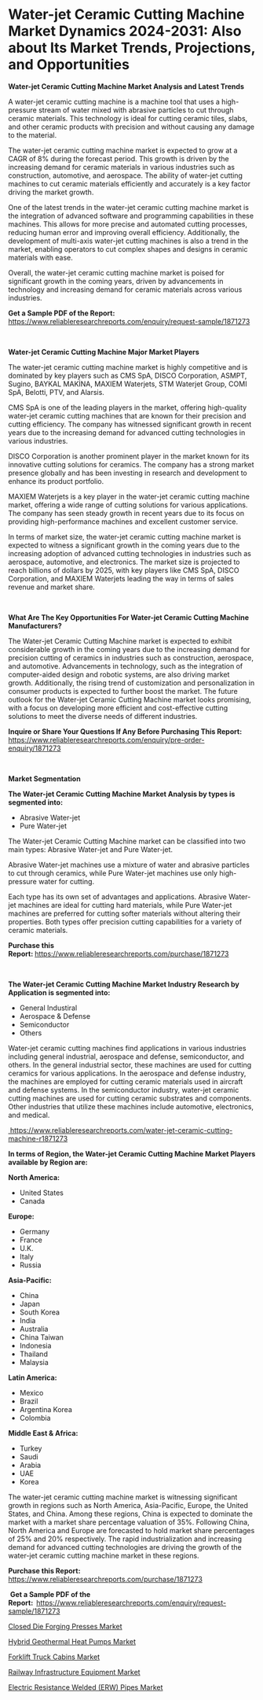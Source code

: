 <p><h1>Water-jet Ceramic Cutting Machine Market Dynamics 2024-2031: Also about Its Market Trends, Projections, and Opportunities</h1></p><p><strong>Water-jet Ceramic Cutting Machine Market Analysis and Latest Trends</strong></p>
<p><p>A water-jet ceramic cutting machine is a machine tool that uses a high-pressure stream of water mixed with abrasive particles to cut through ceramic materials. This technology is ideal for cutting ceramic tiles, slabs, and other ceramic products with precision and without causing any damage to the material.</p><p>The water-jet ceramic cutting machine market is expected to grow at a CAGR of 8% during the forecast period. This growth is driven by the increasing demand for ceramic materials in various industries such as construction, automotive, and aerospace. The ability of water-jet cutting machines to cut ceramic materials efficiently and accurately is a key factor driving the market growth.</p><p>One of the latest trends in the water-jet ceramic cutting machine market is the integration of advanced software and programming capabilities in these machines. This allows for more precise and automated cutting processes, reducing human error and improving overall efficiency. Additionally, the development of multi-axis water-jet cutting machines is also a trend in the market, enabling operators to cut complex shapes and designs in ceramic materials with ease.</p><p>Overall, the water-jet ceramic cutting machine market is poised for significant growth in the coming years, driven by advancements in technology and increasing demand for ceramic materials across various industries.</p></p>
<p><strong>Get a Sample PDF of the Report:&nbsp;</strong> <a href="https://www.reliableresearchreports.com/enquiry/request-sample/1871273">https://www.reliableresearchreports.com/enquiry/request-sample/1871273</a></p>
<p>&nbsp;</p>
<p><strong>Water-jet Ceramic Cutting Machine Major Market Players</strong></p>
<p><p>The water-jet ceramic cutting machine market is highly competitive and is dominated by key players such as CMS SpA, DISCO Corporation, ASMPT, Sugino, BAYKAL MAKİNA, MAXIEM Waterjets, STM Waterjet Group, COMI SpA, Belotti, PTV, and Alarsis.</p><p>CMS SpA is one of the leading players in the market, offering high-quality water-jet ceramic cutting machines that are known for their precision and cutting efficiency. The company has witnessed significant growth in recent years due to the increasing demand for advanced cutting technologies in various industries.</p><p>DISCO Corporation is another prominent player in the market known for its innovative cutting solutions for ceramics. The company has a strong market presence globally and has been investing in research and development to enhance its product portfolio.</p><p>MAXIEM Waterjets is a key player in the water-jet ceramic cutting machine market, offering a wide range of cutting solutions for various applications. The company has seen steady growth in recent years due to its focus on providing high-performance machines and excellent customer service.</p><p>In terms of market size, the water-jet ceramic cutting machine market is expected to witness a significant growth in the coming years due to the increasing adoption of advanced cutting technologies in industries such as aerospace, automotive, and electronics. The market size is projected to reach billions of dollars by 2025, with key players like CMS SpA, DISCO Corporation, and MAXIEM Waterjets leading the way in terms of sales revenue and market share.</p></p>
<p>&nbsp;</p>
<p><strong>What Are The Key Opportunities For Water-jet Ceramic Cutting Machine Manufacturers?</strong></p>
<p><p>The Water-jet Ceramic Cutting Machine market is expected to exhibit considerable growth in the coming years due to the increasing demand for precision cutting of ceramics in industries such as construction, aerospace, and automotive. Advancements in technology, such as the integration of computer-aided design and robotic systems, are also driving market growth. Additionally, the rising trend of customization and personalization in consumer products is expected to further boost the market. The future outlook for the Water-jet Ceramic Cutting Machine market looks promising, with a focus on developing more efficient and cost-effective cutting solutions to meet the diverse needs of different industries.</p></p>
<p><strong>Inquire or Share Your Questions If Any Before Purchasing This Report:</strong> <a href="https://www.reliableresearchreports.com/enquiry/pre-order-enquiry/1871273">https://www.reliableresearchreports.com/enquiry/pre-order-enquiry/1871273</a></p>
<p>&nbsp;</p>
<p><strong>Market Segmentation</strong></p>
<p><strong>The Water-jet Ceramic Cutting Machine Market Analysis by types is segmented into:</strong></p>
<p><ul><li>Abrasive Water-jet</li><li>Pure Water-jet</li></ul></p>
<p><p>The Water-jet Ceramic Cutting Machine market can be classified into two main types: Abrasive Water-jet and Pure Water-jet. </p><p>Abrasive Water-jet machines use a mixture of water and abrasive particles to cut through ceramics, while Pure Water-jet machines use only high-pressure water for cutting. </p><p>Each type has its own set of advantages and applications. Abrasive Water-jet machines are ideal for cutting hard materials, while Pure Water-jet machines are preferred for cutting softer materials without altering their properties. Both types offer precision cutting capabilities for a variety of ceramic materials.</p></p>
<p><strong>Purchase this Report:&nbsp;</strong><a href="https://www.reliableresearchreports.com/purchase/1871273">https://www.reliableresearchreports.com/purchase/1871273</a></p>
<p>&nbsp;</p>
<p><strong>The Water-jet Ceramic Cutting Machine Market Industry Research by Application is segmented into:</strong></p>
<p><ul><li>General Industiral</li><li>Aerospace & Defense</li><li>Semiconductor</li><li>Others</li></ul></p>
<p><p>Water-jet ceramic cutting machines find applications in various industries including general industrial, aerospace and defense, semiconductor, and others. In the general industrial sector, these machines are used for cutting ceramics for various applications. In the aerospace and defense industry, the machines are employed for cutting ceramic materials used in aircraft and defense systems. In the semiconductor industry, water-jet ceramic cutting machines are used for cutting ceramic substrates and components. Other industries that utilize these machines include automotive, electronics, and medical.</p></p>
<p><a href="https://www.reliableresearchreports.com/water-jet-ceramic-cutting-machine-r1871273">&nbsp;https://www.reliableresearchreports.com/water-jet-ceramic-cutting-machine-r1871273</a></p>
<p><strong>In terms of Region, the Water-jet Ceramic Cutting Machine Market Players available by Region are:</strong></p>
<p>
    <p> <strong> North America: </strong>
        <ul>
            <li>United States</li>
            <li>Canada</li>
        </ul>
        </p> 
    <p> <strong> Europe: </strong>
        <ul>
            <li>Germany</li>
            <li>France</li>
            <li>U.K.</li>
            <li>Italy</li>
            <li>Russia</li>
        </ul>
        </p> 
    <p> <strong> Asia-Pacific: </strong>
        <ul>
            <li>China</li>
            <li>Japan</li>
            <li>South Korea</li>
            <li>India</li>
            <li>Australia</li>
            <li>China Taiwan</li>
            <li>Indonesia</li>
            <li>Thailand</li>
            <li>Malaysia</li>
        </ul>
        </p> 
    <p> <strong> Latin America: </strong>
        <ul>
            <li>Mexico</li>
            <li>Brazil</li>
            <li>Argentina Korea</li>
            <li>Colombia</li>
        </ul>
        </p> 
    <p> <strong> Middle East & Africa: </strong>
        <ul>
            <li>Turkey</li>
            <li>Saudi</li>
            <li>Arabia</li>
            <li>UAE</li>
            <li>Korea</li>
        </ul>
    </p>
    </p>
<p><p>The water-jet ceramic cutting machine market is witnessing significant growth in regions such as North America, Asia-Pacific, Europe, the United States, and China. Among these regions, China is expected to dominate the market with a market share percentage valuation of 35%. Following China, North America and Europe are forecasted to hold market share percentages of 25% and 20% respectively. The rapid industrialization and increasing demand for advanced cutting technologies are driving the growth of the water-jet ceramic cutting machine market in these regions.</p></p>
<p><strong>Purchase this Report: </strong><a href="https://www.reliableresearchreports.com/purchase/1871273">https://www.reliableresearchreports.com/purchase/1871273</a></p>
<p>&nbsp;<strong>Get a Sample PDF of the Report:&nbsp;&nbsp;</strong><a href="https://www.reliableresearchreports.com/enquiry/request-sample/1871273">https://www.reliableresearchreports.com/enquiry/request-sample/1871273</a></p>
<p><strong></strong></p>
<p><p><a href="https://github.com/mandarincruisesvn/Market-Research-Report-List-1/blob/main/closed-die-forging-presses-market.md">Closed Die Forging Presses Market</a></p><p><a href="https://github.com/julian6Skinner/Market-Research-Report-List-1/blob/main/hybrid-geothermal-heat-pumps-market.md">Hybrid Geothermal Heat Pumps Market</a></p><p><a href="https://github.com/RichRobinson5/Market-Research-Report-List-6/blob/main/forklift-truck-cabins-market.md">Forklift Truck Cabins Market</a></p><p><a href="https://github.com/gdfhhhj/Market-Research-Report-List-6/blob/main/railway-infrastructure-equipment-market.md">Railway Infrastructure Equipment Market</a></p><p><a href="https://github.com/julyju69/Market-Research-Report-List-4/blob/main/electric-resistance-welded-erw-pipes-market.md">Electric Resistance Welded (ERW) Pipes Market</a></p></p>